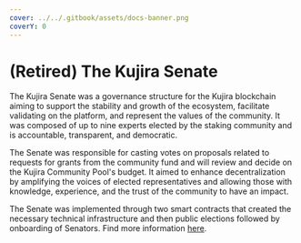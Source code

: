 ```yaml
---
cover: ../../.gitbook/assets/docs-banner.png
coverY: 0
---
```


# (Retired) The Kujira Senate

The Kujira Senate was a governance structure for the Kujira blockchain aiming to support the stability and growth of the ecosystem, facilitate validating on the platform, and represent the values of the community. It was composed of up to nine experts elected by the staking community and is accountable, transparent, and democratic.

The Senate was responsible for casting votes on proposals related to requests for grants from the community fund and will review and decide on the Kujira Community Pool's budget. It aimed to enhance decentralization by amplifying the voices of elected representatives and allowing those with knowledge, experience, and the trust of the community to have an impact.&#x20;

The Senate was implemented through two smart contracts that created the necessary technical infrastructure and then public elections followed by onboarding of Senators. Find more information [here](../../dapps-and-infrastructure/senate.md).
